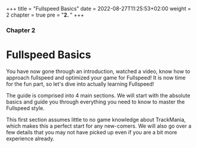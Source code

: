 +++
title = "Fullspeed Basics"
date = 2022-08-27T11:25:53+02:00
weight = 2
chapter = true
pre = "<b>2. </b>"
+++

### Chapter 2

# Fullspeed Basics
You have now gone through an introduction, watched a video, know how to approach fullspeed and optimized your game for Fullspeed! It is now time for the fun part, so let's dive into actually learning Fullspeed!

The guide is comprised into 4 main sections. We will start with the absolute basics and guide you through everything you need to know to master the Fullspeed style.

This first section assumes little to no game knowledge about TrackMania, which makes this a perfect start for any new-comers. We will also go over a few details that you may not have picked up even if you are a bit more experience already.